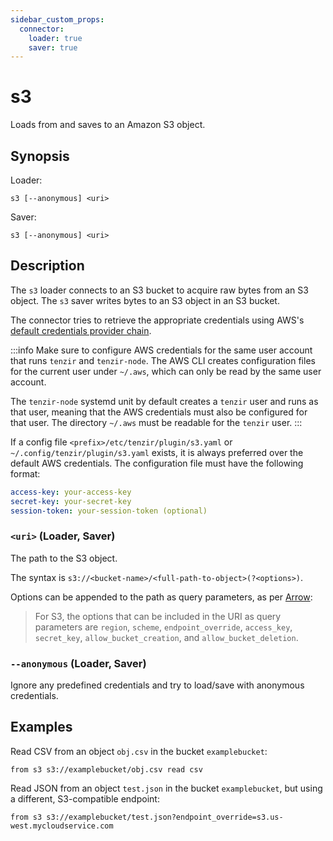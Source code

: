 ```yaml
---
sidebar_custom_props:
  connector:
    loader: true
    saver: true
---
```


# s3

Loads from and saves to an Amazon S3 object.

## Synopsis

Loader:

```
s3 [--anonymous] <uri>
```

Saver:

```
s3 [--anonymous] <uri>
```

## Description

The `s3` loader connects to an S3 bucket to acquire raw bytes from an S3
object. The `s3` saver writes bytes to an S3 object in an S3 bucket.

The connector tries to retrieve the appropriate credentials using AWS's
[default credentials provider
chain](https://docs.aws.amazon.com/cli/latest/userguide/cli-configure-files.html).

:::info
Make sure to configure AWS credentials for the same user account that runs
`tenzir` and `tenzir-node`. The AWS CLI creates configuration files for the
current user under `~/.aws`, which can only be read by the same user account.

The `tenzir-node` systemd unit by default creates a `tenzir` user and runs as
that user, meaning that the AWS credentials must also be configured for that
user. The directory `~/.aws` must be readable for the `tenzir` user.
:::

If a config file `<prefix>/etc/tenzir/plugin/s3.yaml` or
`~/.config/tenzir/plugin/s3.yaml` exists, it is always preferred over the
default AWS credentials. The configuration file must have the following format:

```yaml
access-key: your-access-key
secret-key: your-secret-key
session-token: your-session-token (optional)
```

### `<uri>` (Loader, Saver)

The path to the S3 object.

The syntax is
`s3://<bucket-name>/<full-path-to-object>(?<options>)`.

Options can be appended to the path as query parameters, as per
[Arrow](https://arrow.apache.org/docs/r/articles/fs.html#connecting-directly-with-a-uri):

> For S3, the options that can be included in the URI as query parameters are
> `region`, `scheme`, `endpoint_override`, `access_key`, `secret_key`,
> `allow_bucket_creation`, and `allow_bucket_deletion`.

### `--anonymous` (Loader, Saver)

Ignore any predefined credentials and try to load/save with anonymous
credentials.

## Examples

Read CSV from an object `obj.csv` in the bucket `examplebucket`:

```
from s3 s3://examplebucket/obj.csv read csv
```

Read JSON from an object `test.json` in the bucket `examplebucket`, but using a
different, S3-compatible endpoint:

```
from s3 s3://examplebucket/test.json?endpoint_override=s3.us-west.mycloudservice.com
```
